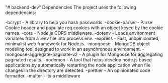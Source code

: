 "# backend-dev"
Dependencies
The project uses the following dependencies:

-bcrypt - A library to help you hash passwords.
-cookie-parser - Parse Cookie header and populate req.cookies with an object keyed by the cookie names.
-cors - Node.js CORS middleware.
-dotenv - Loads environment variables from a .env file into process.env.
-express - Fast, unopinionated, minimalist web framework for Node.js.
-mongoose - MongoDB object modeling tool designed to work in an asynchronous environment.
-mongoose-aggregate-paginate-v2 - A plugin for Mongoose for aggregating paginated results.
-nodemon - A tool that helps develop node.js based applications by automatically restarting the node application when file changes in the directory are detected.
-prettier - An opinionated code formatter.
-multer - its a middleware 